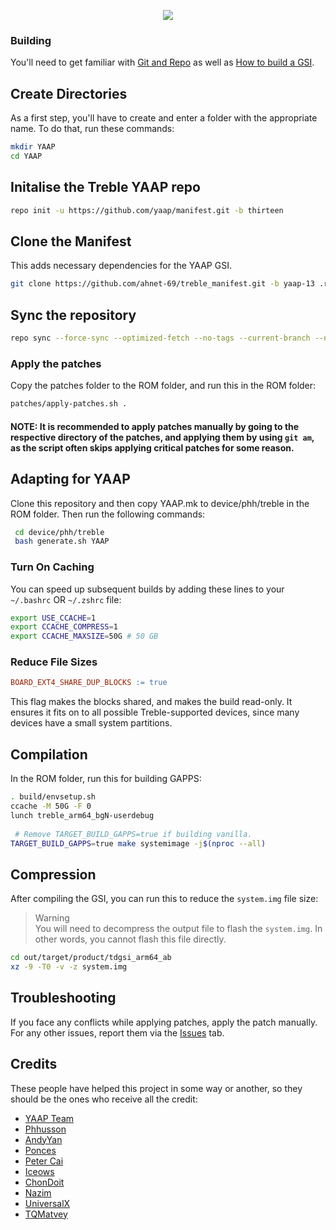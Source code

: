 <p align="center">
  <img src="https://avatars.githubusercontent.com/u/70501337?s=200&v=4">
</p>

### Building
You'll need to get familiar with [Git and Repo](https://source.android.com/source/using-repo.html) as well as [How to build a GSI](https://github.com/phhusson/treble_experimentations/wiki/How-to-build-a-GSI%3F).

## Create Directories
As a first step, you'll have to create and enter a folder with the appropriate name.
To do that, run these commands:

```bash
mkdir YAAP
cd YAAP
```

## Initalise the Treble YAAP repo
```bash
repo init -u https://github.com/yaap/manifest.git -b thirteen
```

## Clone the Manifest
This adds necessary dependencies for the YAAP GSI.
```bash
git clone https://github.com/ahnet-69/treble_manifest.git -b yaap-13 .repo/local_manifests
```

## Sync the repository
```bash
repo sync --force-sync --optimized-fetch --no-tags --current-branch --no-clone-bundle --prune -j$(nproc --all)
```

### Apply the patches
Copy the patches folder to the ROM folder, and run this in the ROM folder:
```bash
patches/apply-patches.sh .
```

#### NOTE: It is recommended to apply patches manually by going to the respective directory of the patches, and applying them by using `git am`, as the script often skips applying critical patches for some reason.

## Adapting for YAAP
Clone this repository and then copy YAAP.mk to device/phh/treble in the ROM folder. Then run the following commands:
```bash
 cd device/phh/treble
 bash generate.sh YAAP
```

### Turn On Caching
You can speed up subsequent builds by adding these lines to your `~/.bashrc` OR `~/.zshrc` file:

```bash
export USE_CCACHE=1
export CCACHE_COMPRESS=1
export CCACHE_MAXSIZE=50G # 50 GB
```

### Reduce File Sizes
```Makefile
BOARD_EXT4_SHARE_DUP_BLOCKS := true
```
This flag makes the blocks shared, and makes the build read-only. It ensures it fits on to all possible Treble-supported devices, since many devices have a small system partitions.

## Compilation 
In the ROM folder, run this for building GAPPS:

```bash
. build/envsetup.sh
ccache -M 50G -F 0
lunch treble_arm64_bgN-userdebug 
 
 # Remove TARGET_BUILD_GAPPS=true if building vanilla.
TARGET_BUILD_GAPPS=true make systemimage -j$(nproc --all)
```

## Compression
After compiling the GSI, you can run this to reduce the `system.img` file size:
> Warning<br>
> You will need to decompress the output file to flash the `system.img`. In other words, you cannot flash this file directly.

```bash
cd out/target/product/tdgsi_arm64_ab
xz -9 -T0 -v -z system.img 
```

## Troubleshooting
If you face any conflicts while applying patches, apply the patch manually.
For any other issues, report them via the [Issues](https://github.com/ahnet-69/treble_yaap/issues) tab.

## Credits
These people have helped this project in some way or another, so they should be the ones who receive all the credit:
- [YAAP Team](https://github.com/yaap)
- [Phhusson](https://github.com/phhusson)
- [AndyYan](https://github.com/AndyCGYan)
- [Ponces](https://github.com/ponces)
- [Peter Cai](https://github.com/PeterCxy)
- [Iceows](https://github.com/Iceows)
- [ChonDoit](https://github.com/ChonDoit)
- [Nazim](https://github.com/naz664)
- [UniversalX](https://github.com/orgs/UniversalX-devs/)
- [TQMatvey](https://github.com/TQMatvey)
